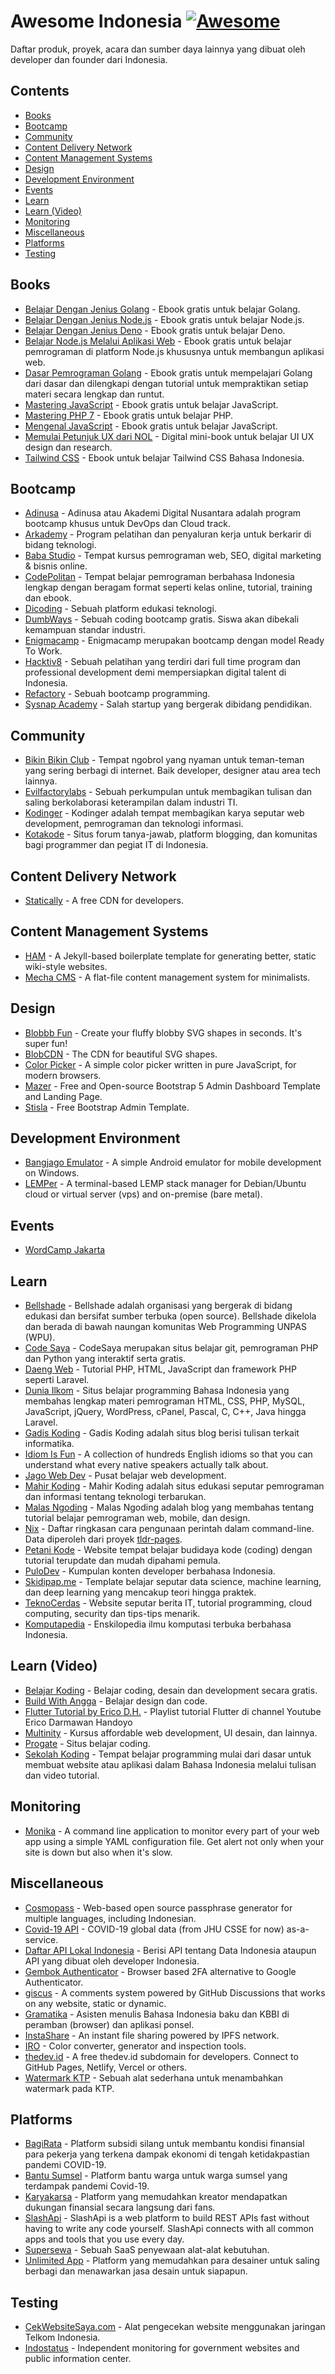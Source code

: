 # Awesome Indonesia [![Awesome](https://cdn.statically.io/gh/sindresorhus/awesome/main/media/badge.svg)](https://github.com/fransallen/awesome-indonesia)

Daftar produk, proyek, acara dan sumber daya lainnya yang dibuat oleh developer dan founder dari Indonesia.

## Contents

- [Books](#books)
- [Bootcamp](#bootcamp)
- [Community](#community)
- [Content Delivery Network](#content-delivery-network)
- [Content Management Systems](#content-management-systems)
- [Design](#design)
- [Development Environment](#development-environment)
- [Events](#events)
- [Learn](#learn)
- [Learn (Video)](#learn-video)
- [Monitoring](#monitoring)
- [Miscellaneous](#miscellaneous)
- [Platforms](#platforms)
- [Testing](#testing)

## Books

- [Belajar Dengan Jenius Golang](https://github.com/gungunfebrianza/Belajar-Dengan-Jenius-Golang) - Ebook gratis untuk belajar Golang.
- [Belajar Dengan Jenius Node.js](https://github.com/gungunfebrianza/Belajar-Dengan-Jenius-AWS-Node.js) - Ebook gratis untuk belajar Node.js.
- [Belajar Dengan Jenius Deno](https://github.com/gungunfebrianza/Belajar-Dengan-Jenius-DenoTheWKWKLand) - Ebook gratis untuk belajar Deno.
- [Belajar Node.js Melalui Aplikasi Web](https://belajar-nodejs.sajen.id/nodejs) - Ebook gratis untuk belajar pemrograman di platform Node.js khususnya untuk membangun aplikasi web.
- [Dasar Pemrograman Golang](https://dasarpemrogramangolang.novalagung.com/) - Ebook gratis untuk mempelajari Golang dari dasar dan dilengkapi dengan tutorial untuk mempraktikan setiap materi secara lengkap dan runtut.
- [Mastering JavaScript](https://github.com/gungunfebrianza/Mastering-Javascript) - Ebook gratis untuk belajar JavaScript.
- [Mastering PHP 7](https://github.com/gungunfebrianza/Mastering-PHP7) - Ebook gratis untuk belajar PHP.
- [Mengenal JavaScript](https://masputih.com/2013/01/ebook-gratis-mengenal-javascript) - Ebook gratis untuk belajar JavaScript.
- [Memulai Petunjuk UX dari NOL](https://www.halodesigners.com/petunjuk-ux) - Digital mini-book untuk belajar UI UX design dan research.
- [Tailwind CSS](https://multinity.id/book/tailwind-css) - Ebook untuk belajar Tailwind CSS Bahasa Indonesia.

## Bootcamp

- [Adinusa](https://adinusa.id/) - Adinusa atau Akademi Digital Nusantara adalah program bootcamp khusus untuk DevOps dan Cloud track.
- [Arkademy](https://www.arkademy.com/) - Program pelatihan dan penyaluran kerja untuk berkarir di bidang teknologi.
- [Baba Studio](https://www.babastudio.com/) - Tempat kursus pemrograman web, SEO, digital marketing & bisnis online.
- [CodePolitan](https://www.codepolitan.com/) - Tempat belajar pemrograman berbahasa Indonesia lengkap dengan beragam format seperti kelas online, tutorial, training dan ebook.
- [Dicoding](https://www.dicoding.com/) - Sebuah platform edukasi teknologi.
- [DumbWays](https://dumbways.id/) - Sebuah coding bootcamp gratis. Siswa akan dibekali kemampuan standar industri.
- [Enigmacamp](https://www.enigmacamp.com/) - Enigmacamp merupakan bootcamp dengan model Ready To Work.
- [Hacktiv8](https://www.hacktiv8.com/) - Sebuah pelatihan yang terdiri dari full time program dan professional development demi mempersiapkan digital talent di Indonesia.
- [Refactory](https://refactory.id/) - Sebuah bootcamp programming.
- [Sysnap Academy](https://sydemy.com/) - Salah startup yang bergerak dibidang pendidikan.

## Community

- [Bikin Bikin Club](https://bikin.club/) - Tempat ngobrol yang nyaman untuk teman-teman yang sering berbagi di internet. Baik developer, designer atau area tech lainnya.
- [Evilfactorylabs](https://www.evilfactorylabs.org/) - Sebuah perkumpulan untuk membagikan tulisan dan saling berkolaborasi keterampilan dalam industri TI.
- [Kodinger](https://kodinger.com/) - Kodinger adalah tempat membagikan karya seputar web development, pemrograman dan teknologi informasi.
- [Kotakode](https://kotakode.com/) - Situs forum tanya-jawab, platform blogging, dan komunitas bagi programmer dan pegiat IT di Indonesia.

## Content Delivery Network

- [Statically](https://statically.io/) - A free CDN for developers.

## Content Management Systems

- [HAM](https://ham.reinhart1010.id/) - A Jekyll-based boilerplate template for generating better, static wiki-style websites.
- [Mecha CMS](https://mecha-cms.com/) - A flat-file content management system for minimalists.

## Design

- [Blobbb Fun](https://blobbb.fun/) - Create your fluffy blobby SVG shapes in seconds. It's super fun!
- [BlobCDN](https://upset.dev/blobcdn) - The CDN for beautiful SVG shapes.
- [Color Picker](https://taufik-nurrohman.js.org/color-picker/) - A simple color picker written in pure JavaScript, for modern browsers.
- [Mazer](https://zuramai.github.io/mazer/) - Free and Open-source Bootstrap 5 Admin Dashboard Template and Landing Page.
- [Stisla](https://getstisla.com/) - Free Bootstrap Admin Template.

## Development Environment

- [Bangjago Emulator](https://github.com/restuwahyu13/bangjago-android-emulator) - A simple Android emulator for mobile development on Windows.
- [LEMPer](https://github.com/joglomedia/LEMPer) - A terminal-based LEMP stack manager for Debian/Ubuntu cloud or virtual server (vps) and on-premise (bare metal).

## Events

- [WordCamp Jakarta](https://jakarta.wordcamp.org/)

## Learn

- [Bellshade](https://bellshade.org/) - Bellshade adalah organisasi yang bergerak di bidang edukasi dan bersifat sumber terbuka (open source). Bellshade dikelola dan berada di bawah naungan komunitas Web Programming UNPAS (WPU).
- [Code Saya](https://codesaya.com/) - CodeSaya merupakan situs belajar git, pemrograman PHP dan Python yang interaktif serta gratis.
- [Daeng Web](https://daengweb.id/) - Tutorial PHP, HTML, JavaScript dan framework PHP seperti Laravel.
- [Dunia Ilkom](https://www.duniailkom.com/) - Situs belajar programming Bahasa Indonesia yang membahas lengkap materi pemrograman HTML, CSS, PHP, MySQL, JavaScript, jQuery, WordPress, cPanel, Pascal, C, C++, Java hingga Laravel.
- [Gadis Koding](https://gadiskoding.my.id/) - Gadis Koding adalah situs blog berisi tulisan terkait informatika.
- [Idiom Is Fun](https://idiomis.fun/) - A collection of hundreds English idioms so that you can understand what every native speakers actually talk about.
- [Jago Web Dev](https://jagowebdev.com/) - Pusat belajar web development.
- [Mahir Koding](https://www.mahirkoding.com/) - Mahir Koding adalah situs edukasi seputar pemrograman dan informasi tentang teknologi terbarukan.
- [Malas Ngoding](https://www.malasngoding.com/) - Malas Ngoding adalah blog yang membahas tentang tutorial belajar pemrograman web, mobile, dan design.
- [Nix](https://nix.reinhart1010.id/) - Daftar ringkasan cara pengunaan perintah dalam command-line. Data diperoleh dari proyek [tldr-pages](https://github.com/tldr-pages/tldr/).
- [Petani Kode](https://www.petanikode.com/) - Website tempat belajar budidaya kode (coding) dengan tutorial terupdate dan mudah dipahami pemula.
- [PuloDev](https://pulo.dev/) - Kumpulan konten developer berbahasa Indonesia.
- [Skidipap.me](https://skidipap.me/) - Template belajar seputar data science, machine learning, dan deep learning yang mencakup teori hingga praktek.
- [TeknoCerdas](https://teknocerdas.com/) - Website seputar berita IT, tutorial programming, cloud computing, security dan tips-tips menarik.
- [Komputapedia](https://www.komputapedia.web.id/) - Enskilopedia ilmu komputasi terbuka berbahasa Indonesia.

## Learn (Video)

- [Belajar Koding](https://belajarkoding.com/) - Belajar coding, desain dan development secara gratis.
- [Build With Angga](https://buildwithangga.com/) - Belajar design dan code.
- [Flutter Tutorial by Erico D.H.](https://www.youtube.com/watch?v=SoX3cel4LRM&list=PLZQbl9Jhl-VACm40h5t6QMDB92WlopQmV) - Playlist tutorial Flutter di channel Youtube Erico Darmawan Handoyo
- [Multinity](https://multinity.id/) - Kursus affordable web development, UI desain, dan lainnya.
- [Progate](https://progate.com/) - Situs belajar coding.
- [Sekolah Koding](https://sekolahkoding.com/) - Tempat belajar programming mulai dari dasar untuk membuat website atau aplikasi dalam Bahasa Indonesia melalui tulisan dan video tutorial.

## Monitoring
- [Monika](https://monika.hyperjump.tech/) - A command line application to monitor every part of your web app using a simple YAML configuration file. Get alert not only when your site is down but also when it's slow.

## Miscellaneous

- [Cosmopass](https://cosmopass.xyz) - Web-based open source passphrase generator for multiple languages, including Indonesian. 
- [Covid-19 API](https://github.com/mathdroid/covid-19-api) - COVID-19 global data (from JHU CSSE for now) as-a-service.
- [Daftar API Lokal Indonesia](https://github.com/farizdotid/DAFTAR-API-LOKAL-INDONESIA) - Berisi API tentang Data Indonesia ataupun API yang dibuat oleh developer Indonesia.
- [Gembok Authenticator](https://github.com/rioastamal/gembok) - Browser based 2FA alternative to Google Authenticator.
- [giscus](https://giscus.app) - A comments system powered by GitHub Discussions that works on any website, static or dynamic.
- [Gramatika](https://gramatika.app/) - Asisten menulis Bahasa Indonesia baku dan KBBI di peramban (browser) dan aplikasi ponsel.
- [InstaShare](https://share.nyandev.id/) - An instant file sharing powered by IPFS network.
- [IRO](https://iro.nyandev.id/) - Color converter, generator and inspection tools.
- [thedev.id](https://thedev.id/) - A free thedev.id subdomain for developers. Connect to GitHub Pages, Netlify, Vercel or others.
- [Watermark KTP](https://sirilius.github.io/watermarkktp/) - Sebuah alat sederhana untuk menambahkan watermark pada KTP.

## Platforms

- [BagiRata](https://bagirata.id/) - Platform subsidi silang untuk membantu kondisi finansial para pekerja yang terkena dampak ekonomi di tengah ketidakpastian pandemi COVID-19.
- [Bantu Sumsel](https://bantu.sumsel.co/) - Platform bantu warga untuk warga sumsel yang terdampak pandemi Covid-19.
- [Karyakarsa](https://karyakarsa.com/) - Platform yang memudahkan kreator mendapatkan dukungan finansial secara langsung dari fans.
- [SlashApi](https://slashapi.com/) - SlashApi is a web platform to build REST APIs fast without having to write any code yourself. SlashApi connects with all common apps and tools that you use every day.
- [Supersewa](https://supersewa.com/) - Sebuah SaaS penyewaan alat-alat kebutuhan.
- [Unlimited App](https://unlimited-app.com/) - Platform yang memudahkan para desainer untuk saling berbagi dan menawarkan jasa desain untuk siapapun.

## Testing

- [CekWebsiteSaya.com](https://cekwebsitesaya.com/) - Alat pengecekan website menggunakan jaringan Telkom Indonesia.
- [Indostatus](https://indostatus.com/) - Independent monitoring for government websites and public information center.
